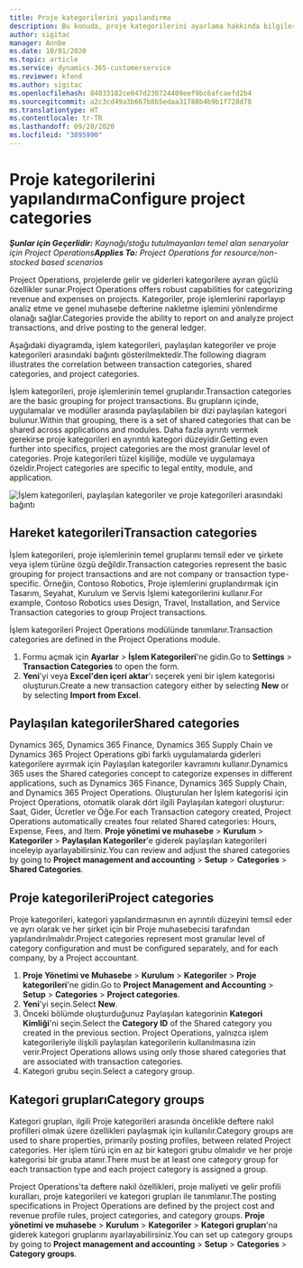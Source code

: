 ```yaml
---
title: Proje kategorilerini yapılandırma
description: Bu konuda, proje kategorilerini ayarlama hakkında bilgiler sağlanmaktadır.
author: sigitac
manager: Annbe
ms.date: 10/01/2020
ms.topic: article
ms.service: dynamics-365-customerservice
ms.reviewer: kfend
ms.author: sigitac
ms.openlocfilehash: 84033182ce047d230724409eef9bc6afcaefd2b4
ms.sourcegitcommit: a2c3cd49a3b667b8b5edaa31788b4b9b1f728d78
ms.translationtype: HT
ms.contentlocale: tr-TR
ms.lasthandoff: 09/28/2020
ms.locfileid: "3895990"
---
```

# <a name="configure-project-categories"></a><span data-ttu-id="1c9ab-103">Proje kategorilerini yapılandırma</span><span class="sxs-lookup"><span data-stu-id="1c9ab-103">Configure project categories</span></span>

<span data-ttu-id="1c9ab-104">_**Şunlar için Geçerlidir:** Kaynağı/stoğu tutulmayanları temel alan senaryolar için Project Operations_</span><span class="sxs-lookup"><span data-stu-id="1c9ab-104">_**Applies To:** Project Operations for resource/non-stocked based scenarios_</span></span>

<span data-ttu-id="1c9ab-105">Project Operations, projelerde gelir ve giderleri kategorilere ayıran güçlü özellikler sunar.</span><span class="sxs-lookup"><span data-stu-id="1c9ab-105">Project Operations offers robust capabilities for categorizing revenue and expenses on projects.</span></span> <span data-ttu-id="1c9ab-106">Kategoriler, proje işlemlerini raporlayıp analiz etme ve genel muhasebe defterine nakletme işlemini yönlendirme olanağı sağlar.</span><span class="sxs-lookup"><span data-stu-id="1c9ab-106">Categories provide the ability to report on and analyze project transactions, and drive posting to the general ledger.</span></span>

<span data-ttu-id="1c9ab-107">Aşağıdaki diyagramda, işlem kategorileri, paylaşılan kategoriler ve proje kategorileri arasındaki bağıntı gösterilmektedir.</span><span class="sxs-lookup"><span data-stu-id="1c9ab-107">The following diagram illustrates the correlation between transaction categories, shared categories, and project categories.</span></span> 

<span data-ttu-id="1c9ab-108">İşlem kategorileri, proje işlemlerinin temel gruplarıdır.</span><span class="sxs-lookup"><span data-stu-id="1c9ab-108">Transaction categories are the basic grouping for project transactions.</span></span> <span data-ttu-id="1c9ab-109">Bu grupların içinde, uygulamalar ve modüller arasında paylaşılabilen bir dizi paylaşılan kategori bulunur.</span><span class="sxs-lookup"><span data-stu-id="1c9ab-109">Within that grouping, there is a set of shared categories that can be shared across applications and modules.</span></span> <span data-ttu-id="1c9ab-110">Daha fazla ayrıntı vermek gerekirse proje kategorileri en ayrıntılı kategori düzeyidir.</span><span class="sxs-lookup"><span data-stu-id="1c9ab-110">Getting even further into specifics, project categories are the most granular level of categories.</span></span> <span data-ttu-id="1c9ab-111">Proje kategorileri tüzel kişiliğe, modüle ve uygulamaya özeldir.</span><span class="sxs-lookup"><span data-stu-id="1c9ab-111">Project categories are specific to legal entity, module, and application.</span></span>

![İşlem kategorileri, paylaşılan kategoriler ve proje kategorileri arasındaki bağıntı](media/project-categories.png)

## <a name="transaction-categories"></a><span data-ttu-id="1c9ab-113">Hareket kategorileri</span><span class="sxs-lookup"><span data-stu-id="1c9ab-113">Transaction categories</span></span>

<span data-ttu-id="1c9ab-114">İşlem kategorileri, proje işlemlerinin temel gruplarını temsil eder ve şirkete veya işlem türüne özgü değildir.</span><span class="sxs-lookup"><span data-stu-id="1c9ab-114">Transaction categories represent the basic grouping for project transactions and are not company or transaction type-specific.</span></span> <span data-ttu-id="1c9ab-115">Örneğin, Contoso Robotics, Proje işlemlerini gruplandırmak için Tasarım, Seyahat, Kurulum ve Servis İşlemi kategorilerini kullanır.</span><span class="sxs-lookup"><span data-stu-id="1c9ab-115">For example, Contoso Robotics uses Design, Travel, Installation, and Service Transaction categories to group Project transactions.</span></span>

<span data-ttu-id="1c9ab-116">İşlem kategorileri Project Operations modülünde tanımlanır.</span><span class="sxs-lookup"><span data-stu-id="1c9ab-116">Transaction categories are defined in the Project Operations module.</span></span> 
1. <span data-ttu-id="1c9ab-117">Formu açmak için **Ayarlar** \> **İşlem Kategorileri**'ne gidin.</span><span class="sxs-lookup"><span data-stu-id="1c9ab-117">Go to **Settings** \> **Transaction Categories** to open the form.</span></span> 
2. <span data-ttu-id="1c9ab-118">**Yeni**'yi veya **Excel'den içeri aktar**'ı seçerek yeni bir işlem kategorisi oluşturun.</span><span class="sxs-lookup"><span data-stu-id="1c9ab-118">Create a new transaction category either by selecting **New** or by selecting **Import from Excel**.</span></span>

## <a name="shared-categories"></a><span data-ttu-id="1c9ab-119">Paylaşılan kategoriler</span><span class="sxs-lookup"><span data-stu-id="1c9ab-119">Shared categories</span></span>

<span data-ttu-id="1c9ab-120">Dynamics 365, Dynamics 365 Finance, Dynamics 365 Supply Chain ve Dynamics 365 Project Operations gibi farklı uygulamalarda giderleri kategorilere ayırmak için Paylaşılan kategoriler kavramını kullanır.</span><span class="sxs-lookup"><span data-stu-id="1c9ab-120">Dynamics 365 uses the Shared categories concept to categorize expenses in different applications, such as Dynamics 365 Finance, Dynamics 365 Supply Chain, and Dynamics 365 Project Operations.</span></span> <span data-ttu-id="1c9ab-121">Oluşturulan her İşlem kategorisi için Project Operations, otomatik olarak dört ilgili Paylaşılan kategori oluşturur: Saat, Gider, Ücretler ve Öğe.</span><span class="sxs-lookup"><span data-stu-id="1c9ab-121">For each Transaction category created, Project Operations automatically creates four related Shared categories: Hours, Expense, Fees, and Item.</span></span> <span data-ttu-id="1c9ab-122">**Proje yönetimi ve muhasebe** \> **Kurulum** \> **Kategoriler** \> **Paylaşılan Kategoriler**'e giderek paylaşılan kategorileri inceleyip ayarlayabilirsiniz.</span><span class="sxs-lookup"><span data-stu-id="1c9ab-122">You can review and adjust the shared categories by going to **Project management and accounting** \> **Setup** \> **Categories** \> **Shared Categories**.</span></span>

## <a name="project-categories"></a><span data-ttu-id="1c9ab-123">Proje kategorileri</span><span class="sxs-lookup"><span data-stu-id="1c9ab-123">Project categories</span></span>

<span data-ttu-id="1c9ab-124">Proje kategorileri, kategori yapılandırmasının en ayrıntılı düzeyini temsil eder ve ayrı olarak ve her şirket için bir Proje muhasebecisi tarafından yapılandırılmalıdır.</span><span class="sxs-lookup"><span data-stu-id="1c9ab-124">Project categories represent most granular level of category configuration and must be configured separately, and for each company, by a Project accountant.</span></span>

1. <span data-ttu-id="1c9ab-125">**Proje Yönetimi ve Muhasebe** \> **Kurulum** \> **Kategoriler** \> **Proje kategorileri**'ne gidin.</span><span class="sxs-lookup"><span data-stu-id="1c9ab-125">Go to **Project Management and Accounting** \> **Setup** \> **Categories** \> **Project categories**.</span></span>
2. <span data-ttu-id="1c9ab-126">**Yeni**'yi seçin.</span><span class="sxs-lookup"><span data-stu-id="1c9ab-126">Select **New**.</span></span>
3. <span data-ttu-id="1c9ab-127">Önceki bölümde oluşturduğunuz Paylaşılan kategorinin **Kategori Kimliği**'ni seçin.</span><span class="sxs-lookup"><span data-stu-id="1c9ab-127">Select the **Category ID** of the Shared category you created in the previous section.</span></span> <span data-ttu-id="1c9ab-128">Project Operations, yalnızca işlem kategorileriyle ilişkili paylaşılan kategorilerin kullanılmasına izin verir.</span><span class="sxs-lookup"><span data-stu-id="1c9ab-128">Project Operations allows using only those shared categories that are associated with transaction categories.</span></span>
4. <span data-ttu-id="1c9ab-129">Kategori grubu seçin.</span><span class="sxs-lookup"><span data-stu-id="1c9ab-129">Select a category group.</span></span>

## <a name="category-groups"></a><span data-ttu-id="1c9ab-130">Kategori grupları</span><span class="sxs-lookup"><span data-stu-id="1c9ab-130">Category groups</span></span>

<span data-ttu-id="1c9ab-131">Kategori grupları, ilgili Proje kategorileri arasında öncelikle deftere nakil profilleri olmak üzere özellikleri paylaşmak için kullanılır.</span><span class="sxs-lookup"><span data-stu-id="1c9ab-131">Category groups are used to share properties, primarily posting profiles, between related Project categories.</span></span> <span data-ttu-id="1c9ab-132">Her işlem türü için en az bir kategori grubu olmalıdır ve her proje kategorisi bir gruba atanır.</span><span class="sxs-lookup"><span data-stu-id="1c9ab-132">There must be at least one category group for each transaction type and each project category is assigned a group.</span></span>

<span data-ttu-id="1c9ab-133">Project Operations'ta deftere nakil özellikleri, proje maliyeti ve gelir profili kuralları, proje kategorileri ve kategori grupları ile tanımlanır.</span><span class="sxs-lookup"><span data-stu-id="1c9ab-133">The posting specifications in Project Operations are defined by the project cost and revenue profile rules, project categories, and category groups.</span></span> <span data-ttu-id="1c9ab-134">**Proje yönetimi ve muhasebe** \> **Kurulum** \> **Kategoriler** \> **Kategori grupları**'na giderek kategori gruplarını ayarlayabilirsiniz.</span><span class="sxs-lookup"><span data-stu-id="1c9ab-134">You can set up category groups by going to **Project management and accounting** \> **Setup** \> **Categories** \> **Category groups**.</span></span>
